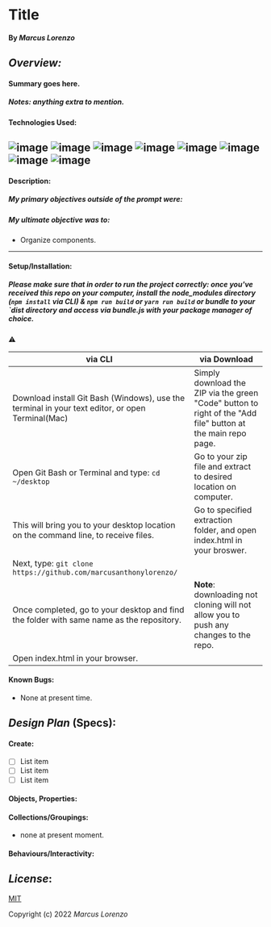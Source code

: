 # Title
#### By _**Marcus Lorenzo**_



## _Overview:_
#### Summary goes here.
##### Notes: anything extra to mention.


#### Technologies Used:

![image](https://img.shields.io/badge/JavaScript-323330?style=for-the-badge&logo=javascript&logoColor=F7DF1E)
![image](https://img.shields.io/badge/Jest-C21325?style=for-the-badge&logo=jest&logoColor=white) ![image](https://img.shields.io/badge/json-5E5C5C?style=for-the-badge&logo=json&logoColor=white) 
![image](	https://img.shields.io/badge/jQuery-0769AD?style=for-the-badge&logo=jquery&logoColor=white)  ![image](https://img.shields.io/badge/eslint-3A33D1?style=for-the-badge&logo=eslint&logoColor=white)
![image](https://img.shields.io/badge/HTML5-E34F26?style=for-the-badge&logo=html5&logoColor=white)  ![image](https://img.shields.io/badge/CSS3-1572B6?style=for-the-badge&logo=css3&logoColor=white)
![image](https://img.shields.io/badge/GIT-E44C30?style=for-the-badge&logo=git&logoColor=white)
---

#### Description:

##### **My primary objectives** outside of the prompt were:


##### **My ultimate objective was** to:
- Organize components.

---

#### Setup/Installation:
##### **Please make sure** that in order to run the project correctly: once you've received this repo on your computer, install the node_modules directory (`npm install` via CLI) & `npm run build` or `yarn run build` **or bundle to your `dist directory and access via bundle.js** with your package manager of choice. 
:warning:

|   via CLI   |  via Download  |
|---|---|
| Download install Git Bash (Windows), use the terminal in your text editor, or open Terminal(Mac) | Simply download the ZIP via the green "Code" button to right of the "Add file" button at the main repo page. 
 Open Git Bash or Terminal and type: `cd ~/desktop` | Go to your zip file and extract to desired location on computer. 
 This will bring you to your desktop location on the command line, to receive files. | Go to specified extraction folder, and open index.html in your broswer. 
 Next, type: `git clone https://github.com/marcusanthonylorenzo/` | 
 Once completed, go to your desktop and find the folder with same name as the repository. | **Note**: downloading not cloning will not allow you to push any changes to the repo. 
 Open index.html in your browser. |


#### Known Bugs:
* None at present time.

## _Design Plan_ (Specs):

#### Create:
- [ ] List item
- [ ] List item
- [ ] List item

#### Objects, Properties:

#### Collections/Groupings:
- none at present moment.

#### Behaviours/Interactivity:


## _License_:

[MIT]()

Copyright (c) 2022 _Marcus Lorenzo_
